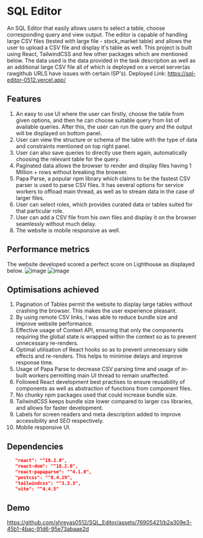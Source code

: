 # SQL Editor
An SQL Editor that easily allows users to select a table, choose corresponding query and view output. The editor is capable of handling large CSV files (tested with large file - stock_market table) and allows the user to upload a CSV file and display it's table as well. This project is built using React, TailwindCSS and few other packages which are mentioned below.
The data used is the data provided in the task description as well as an additional large CSV file all of which is deployed on a vercel server(as rawgithub URLS have issues with certain ISP's). Deployed Link: https://sql-editor-0512.vercel.app/

## Features
1. An easy to use UI where the user can firstly, choose the table from given options, and then he can choose suitable query from list of available queries. After this, the user can run the query and the output will be displayed on bottom panel.
2. User can view the structure or schema of the table with the type of data and constraints mentioned on top right panel.
3. User can also save queries to directly use them again, automatically choosing the relevant table for the query.
4. Paginated data allows the browser to render and display files having 1 Million + rows without breaking the browser.
5. Papa Parse, a popular npm library which claims to be the fastest CSV parser is used to parse CSV files. It has several options for service workers to offload main thread, as well as to stream data in the case of larger files.
6. User can select roles, which provides curated data or tables suited for that particular role.
7. User can add a CSV file from his own files and display it on the browser seamlessly without much delay.
8. The website is mobile responsive as well.

## Performance metrics
The website developed scored a perfect score on Lighthouse as displayed below.
![image](https://github.com/shreyas0512/SQL_Editor/assets/76905421/0d5fa853-cd7c-4889-8bd5-fe709a4b686d)
![image](https://github.com/shreyas0512/SQL_Editor/assets/76905421/daea5add-9745-4aa9-8584-65d0b84e9d51)






## Optimisations achieved
1. Pagination of Tables permit the website to display large tables without crashing the browser. This makes the user experience pleasant.
2. By using remote CSV links, I was able to reduce bundle size and improve website performance.
3. Effective usage of Context API, ensuring that only the components requiring the global state is wrapped within the context so as to prevent unnecessary re-renders.
4. Optimal utilisation of React hooks so as to prevent unnecessary side effects and re-renders. This helps to minimise delays and improve response time.
5. Usage of Papa Parse to decrease CSV parsing time and usage of in-built workers permitting main UI thread to remain unaffected.
6. Followed React development best practises to ensure reusability of components as well as abstraction of functions from component files.
7. No chunky npm packages used that could increase bundle size.
8. TailwindCSS keeps bundle size lower compared to larger css libraries, and allows for faster development.
9. Labels for screen readers and meta description added to improve accessibility and SEO respectively.
10. Mobile responsive UI.

## Dependencies
``` ab.json
   "react": "^18.2.0",
   "react-dom": "^18.2.0",
   "react-papaparse": "^4.1.0",
   "postcss": "^8.4.29",
   "tailwindcss": "^3.3.3",
   "vite": "^4.4.5"
```
## Demo
https://github.com/shreyas0512/SQL_Editor/assets/76905421/b2a309e3-45b1-4bac-91d6-95e73abaae2d












